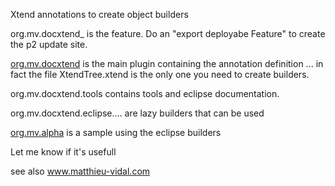 <p>Xtend annotations to create object builders</p>

<p>org.mv.docxtend_ is the feature. Do an "export deployabe Feature" to create the p2 update site.</p>

<p><a target="other" href="http://htmlpreview.github.io/?https://raw.github.com/mvvvv/DocXtend/master/org.mv.docxtend.tools/html/xtendtree.html">
org.mv.docxtend</a> is the main plugin containing the annotation definition ... in fact the file XtendTree.xtend is the only one you need to create builders.</p>

<p>org.mv.docxtend.tools contains tools and eclipse documentation.</p>

<p>org.mv.docxtend.eclipse.... are lazy builders that can be used </p>

<p><a target="ohter" href="http://htmlpreview.github.io/?https://raw.github.com/mvvvv/DocXtend/master/org.mv.docxtend.tools/html/e4SWTexample.html">
org.mv.alpha</a> is a sample using the eclipse builders </p>

<p>Let me know if it's usefull</p>

<p>see also <a href="http://www.matthieu-vidal.com">www.matthieu-vidal.com</a></p>

